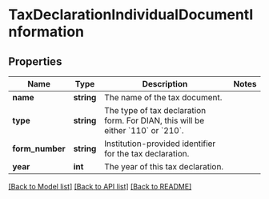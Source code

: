 # TaxDeclarationIndividualDocumentInformation

## Properties
Name | Type | Description | Notes
------------ | ------------- | ------------- | -------------
**name** | **string** | The name of the tax document. | 
**type** | **string** | The type of tax declaration form. For DIAN, this will be either &#x60;110&#x60; or &#x60;210&#x60;. | 
**form_number** | **string** | Institution-provided identifier for the tax declaration. | 
**year** | **int** | The year of this tax declaration. | 

[[Back to Model list]](../../README.md#documentation-for-models) [[Back to API list]](../../README.md#documentation-for-api-endpoints) [[Back to README]](../../README.md)

